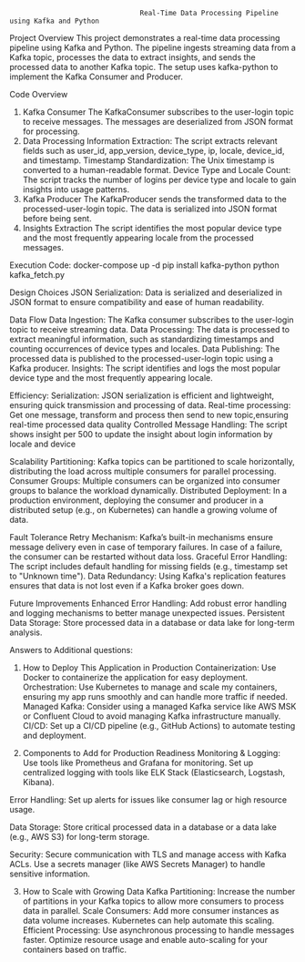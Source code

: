 									Real-Time Data Processing Pipeline using Kafka and Python

Project Overview
This project demonstrates a real-time data processing pipeline using Kafka and Python. The pipeline ingests streaming data from a Kafka topic, processes the data to extract insights, and sends the processed data to another Kafka topic. The setup uses kafka-python to implement the Kafka Consumer and Producer.


Code Overview
1. Kafka Consumer
The KafkaConsumer subscribes to the user-login topic to receive messages.
The messages are deserialized from JSON format for processing.
2. Data Processing
Information Extraction: The script extracts relevant fields such as user_id, app_version, device_type, ip, locale, device_id, and timestamp.
Timestamp Standardization: The Unix timestamp is converted to a human-readable format.
Device Type and Locale Count: The script tracks the number of logins per device type and locale to gain insights into usage patterns.
3. Kafka Producer
The KafkaProducer sends the transformed data to the processed-user-login topic.
The data is serialized into JSON format before being sent.
4. Insights Extraction
The script identifies the most popular device type and the most frequently appearing locale from the processed messages.

Execution Code:
docker-compose up -d
pip install kafka-python
python kafka_fetch.py

Design Choices
JSON Serialization: Data is serialized and deserialized in JSON format to ensure compatibility and ease of human readability.

Data Flow
Data Ingestion: The Kafka consumer subscribes to the user-login topic to receive streaming data.
Data Processing: The data is processed to extract meaningful information, such as standardizing timestamps and counting occurrences of device types and locales.
Data Publishing: The processed data is published to the processed-user-login topic using a Kafka producer.
Insights: The script identifies and logs the most popular device type and the most frequently appearing locale.

Efficiency:
Serialization: JSON serialization is efficient and lightweight, ensuring quick transmission and processing of data.
Real-time processing: Get one message, transform and process then send to new topic,ensuring real-time processed data quality
Controlled Message Handling: The script shows insight per 500 to update the insight about login information by locale and device

Scalability
Partitioning: Kafka topics can be partitioned to scale horizontally, distributing the load across multiple consumers for parallel processing.
Consumer Groups: Multiple consumers can be organized into consumer groups to balance the workload dynamically.
Distributed Deployment: In a production environment, deploying the consumer and producer in a distributed setup (e.g., on Kubernetes) can handle a growing volume of data.

Fault Tolerance
Retry Mechanism: Kafka’s built-in mechanisms ensure message delivery even in case of temporary failures. In case of a failure, the consumer can be restarted without data loss.
Graceful Error Handling: The script includes default handling for missing fields (e.g., timestamp set to "Unknown time").
Data Redundancy: Using Kafka's replication features ensures that data is not lost even if a Kafka broker goes down.

Future Improvements
Enhanced Error Handling: Add robust error handling and logging mechanisms to better manage unexpected issues.
Persistent Data Storage: Store processed data in a database or data lake for long-term analysis.

Answers to Additional questions:
1. How to Deploy This Application in Production
Containerization: Use Docker to containerize the application for easy deployment.
Orchestration: Use Kubernetes to manage and scale my containers, ensuring my app runs smoothly and can handle more traffic if needed.
Managed Kafka: Consider using a managed Kafka service like AWS MSK or Confluent Cloud to avoid managing Kafka infrastructure manually.
CI/CD: Set up a CI/CD pipeline (e.g., GitHub Actions) to automate testing and deployment.

2. Components to Add for Production Readiness
Monitoring & Logging:
Use tools like Prometheus and Grafana for monitoring.
Set up centralized logging with tools like ELK Stack (Elasticsearch, Logstash, Kibana).

Error Handling:
Set up alerts for issues like consumer lag or high resource usage.

Data Storage:
Store critical processed data in a database or a data lake (e.g., AWS S3) for long-term storage.

Security:
Secure communication with TLS and manage access with Kafka ACLs.
Use a secrets manager (like AWS Secrets Manager) to handle sensitive information.

3. How to Scale with Growing Data
Kafka Partitioning: Increase the number of partitions in your Kafka topics to allow more consumers to process data in parallel.
Scale Consumers: Add more consumer instances as data volume increases. Kubernetes can help automate this scaling.
Efficient Processing:
Use asynchronous processing to handle messages faster.
Optimize resource usage and enable auto-scaling for your containers based on traffic.




